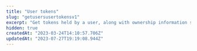 ```yaml
---
title: "User tokens"
slug: "getusersusertokensv1"
excerpt: "Get tokens held by a user, along with ownership information such as associated orders and date acquired."
hidden: true
createdAt: "2023-03-24T14:10:57.706Z"
updatedAt: "2023-07-27T19:19:08.944Z"
---
```

